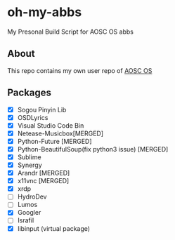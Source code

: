 # oh-my-abbs
My Presonal Build Script for AOSC OS abbs

## About
This repo contains my own user repo of [AOSC OS](https://aosc.io)

## Packages
- [x] Sogou Pinyin Lib
- [x] OSDLyrics 
- [x] Visual Studio Code Bin
- [x] Netease-Musicbox[MERGED]
- [x] Python-Future [MERGED]
- [x] Python-BeautifulSoup(fix python3 issue) [MERGED]
- [x] Sublime
- [x] Synergy
- [x] Arandr [MERGED]
- [x] x11vnc [MERGED]
- [x] xrdp
- [ ] HydroDev
- [ ] Lumos
- [x] Googler
- [ ] Israfil
- [x] libinput (virtual package)

